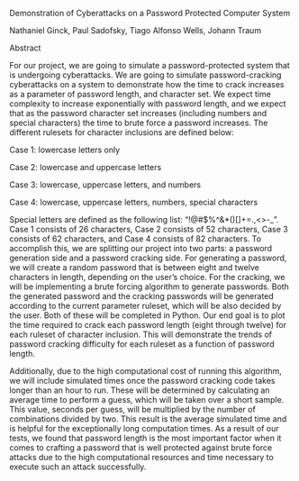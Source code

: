 Demonstration of Cyberattacks on a Password Protected Computer System

Nathaniel Ginck, Paul Sadofsky, Tiago Alfonso Wells, Johann Traum

Abstract

For our project, we are going to simulate a password-protected system that is undergoing cyberattacks. We are going to simulate password-cracking cyberattacks on a system to demonstrate how the time to crack increases as a parameter of password length, and character set. We expect time complexity to increase exponentially with password length, and we expect that as the password character set increases (including numbers and special characters) the time to brute force a password increases. The different rulesets for character inclusions are defined below:

Case 1: lowercase letters only

Case 2: lowercase and uppercase letters

Case 3: lowercase, uppercase letters, and numbers

Case 4: lowercase, uppercase letters, numbers, special characters

Special letters are defined as the following list: “!@#$%^&*()[]+=.,<>-_”. Case 1 consists of 26 characters, Case 2 consists of 52 characters, Case 3 consists of 62 characters, and Case 4 consists of 82 characters.
To accomplish this, we are splitting our project into two parts: a password generation side and a password cracking side. For generating a password, we will create a random password that is between eight and twelve characters in length, depending on the user’s choice. For the cracking, we will be implementing a brute forcing algorithm to generate passwords. Both the generated password and the cracking passwords will be generated according to the current parameter ruleset, which will be also decided by the user. Both of these will be completed in Python. Our end goal is to plot the time required to crack each password length (eight through twelve) for each ruleset of character inclusion. This will demonstrate the trends of password cracking difficulty for each ruleset as a function of password length.

Additionally, due to the high computational cost of running this algorithm, we will include simulated times once the password cracking code takes longer than an hour to run. These will be determined by calculating an average time to perform a guess, which will be taken over a short sample. This value, seconds per guess, will be multiplied by the number of combinations divided by two. This result is the average simulated time and is helpful for the exceptionally long computation times.
As a result of our tests, we found that password length is the most important factor when it comes to crafting a password that is well protected against brute force attacks due to the high computational resources and time necessary to execute such an attack successfully.

